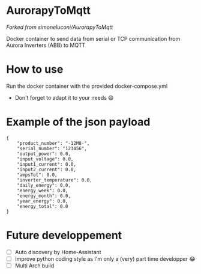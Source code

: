 # AurorapyToMqtt
_Forked from simoneluconi/AurorapyToMqtt_

Docker container to send data from serial or TCP communication from Aurora Inverters (ABB) to MQTT

# How to use
Run the docker container with the provided docker-compose.yml
- Don't forget to adapt it to your needs :smile:

# Example of the json payload
```
{
    "product_number": "-12M8-",
    "serial_number": "123456",
    "output_power": 0.0,
    "input_voltage": 0.0,
    "input1_current": 0.0,
    "input2_current": 0.0,
    "ampsTot": 0.0,
    "inverter_temperature": 0.0,
    "daily_energy": 0.0,
    "energy_week": 0.0,
    "energy_month": 0.0,
    "year_energy": 0.0,
    "energy_total": 0.0
}
```

# Future developpement
- [ ] Auto discovery by Home-Assistant
- [ ] Improve python coding style as I'm only a (very) part time developper :joy:
- [ ] Multi Arch build